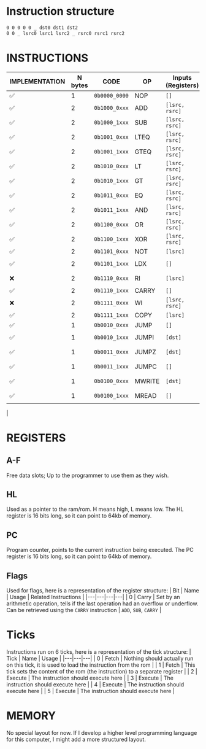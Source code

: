# Instruction structure
```md
0 0 0 0 0 _ dst0 dst1 dst2
0 0 _ lsrc0 lsrc1 lsrc2 _ rsrc0 rsrc1 rsrc2
```
# INSTRUCTIONS
| IMPLEMENTATION | N bytes | CODE | OP | Inputs (Registers) | Outputs (Registers) | Description |
|---|---|---|---|---|---|---|
| ✅ | 1 | `0b0000_0000` | NOP | `[]` | `[]` | `ø` |
| ✅ | 2 | `0b1000_0xxx` | ADD | `[lsrc, rsrc]` | `[dst]` | `dst = lsrc + rsrc` |
| ✅ | 2 | `0b1000_1xxx` | SUB | `[lsrc, rsrc]` | `[dst]` | `dst = lsrc - rsrc` |
| ✅ | 2 | `0b1001_0xxx` | LTEQ | `[lsrc, rsrc]` | `[dst]` | `dst = lsrc <= rsrc` |
| ✅ | 2 | `0b1001_1xxx` | GTEQ | `[lsrc, rsrc]` | `[dst]` | `dst = lsrc >= rsrc` |
| ✅ | 2 | `0b1010_0xxx` | LT | `[lsrc, rsrc]` | `[dst]` | `dst = lsrc < rsrc` |
| ✅ | 2 | `0b1010_1xxx` | GT | `[lsrc, rsrc]` | `[dst]` | `dst = lsrc > rsrc` |
| ✅ | 2 | `0b1011_0xxx` | EQ | `[lsrc, rsrc]` | `[dst]` | `dst = lsrc == rsrc` |
| ✅ | 2 | `0b1011_1xxx` | AND | `[lsrc, rsrc]` | `[dst]` | `dst = lsrc & rsrc` |
| ✅ | 2 | `0b1100_0xxx` | OR | `[lsrc, rsrc]` | `[dst]` | `dst = lsrc \| rsrc` |
| ✅ | 2 | `0b1100_1xxx` | XOR | `[lsrc, rsrc]` | `[dst]` | `dst = lsrc ^ rsrc` |
| ✅ | 2 | `0b1101_0xxx` | NOT | `[lsrc]` | `[dst]` | `dst = ~lsrc` |
| ✅ | 2 | `0b1101_1xxx` | LDX | `[]` | `[dst]` | `dst = next byte` |
| ❌ | 2 | `0b1110_0xxx` | RI | `[lsrc]` | `[dst]` | `dst = IO[lsrc]` |
| ✅ | 2 | `0b1110_1xxx` | CARRY | `[]` | `[dst]` | `dst = carry` |
| ❌ | 2 | `0b1111_0xxx` | WI | `[lsrc, rsrc]` | `[]` | `IO[lsrc] = rsrc` |
| ✅ | 2 | `0b1111_1xxx` | COPY | `[lsrc]` | `[dst]` | `dst = lsrc` |
| ✅ | 1 | `0b0010_0xxx` | JUMP | `[]` | `[]` | `pc = HL` |
| ✅ | 1 | `0b0010_1xxx` | JUMPI | `[dst]` | `[]` | `pc = HL if dst == 0xFF` |
| ✅ | 1 | `0b0011_0xxx` | JUMPZ | `[dst]` | `[]` | `pc = HL if dst == 0x00` |
| ✅ | 1 | `0b0011_1xxx` | JUMPC | `[]` | `[]` | `pc = HL if carry == 1` |
| ✅ | 1 | `0b0100_0xxx` | MWRITE | `[dst]` | `[]` | `ram[HL] = lsrc` |
| ✅ | 1 | `0b0100_1xxx` | MREAD | `[]` | `[dst]` | `dst = ram[HL]` |
| 
# REGISTERS
## A-F
Free data slots; Up to the programmer to use them as they wish.
## HL
Used as a pointer to the ram/rom. H means high, L means low. The HL register is 16 bits long, so it can point to 64kb of memory.
## PC
Program counter, points to the current instruction being executed. The PC register is 16 bits long, so it can point to 64kb of memory.

## Flags
Used for flags, here is a representation of the register structure:
| Bit | Name | Usage | Related Instructions |
|---|---|---|---|
| 0 | Carry | Set by an arithmetic operation, tells if the last operation had an overflow or underflow. Can be retrieved using the `CARRY` instruction | `ADD`, `SUB`, `CARRY` |

# Ticks
Instructions run on 6 ticks, here is a representation of the tick structure:
| Tick | Name | Usage |
|---|---|---|
| 0 | Fetch | Nothing should actually run on this tick, it is used to load the instruction from the rom |
| 1 | Fetch | This tick sets the content of the rom (the instruction) to a separate register |
| 2 | Execute | The instruction should execute here |
| 3 | Execute | The instruction should execute here |
| 4 | Execute | The instruction should execute here |
| 5 | Execute | The instruction should execute here |

# MEMORY
No special layout for now. If I develop a higher level programming language for this computer, I might add a more structured layout.